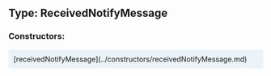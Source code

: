 ## Type: ReceivedNotifyMessage  

### Constructors:

<style>
.container {
    width: auto;
    overflow-x: auto;
    white-space: nowrap;
    background: #ecf3f8;
    padding: 10px;
}
</style>
<div class="container">
[receivedNotifyMessage](../constructors/receivedNotifyMessage.md)  

</div>